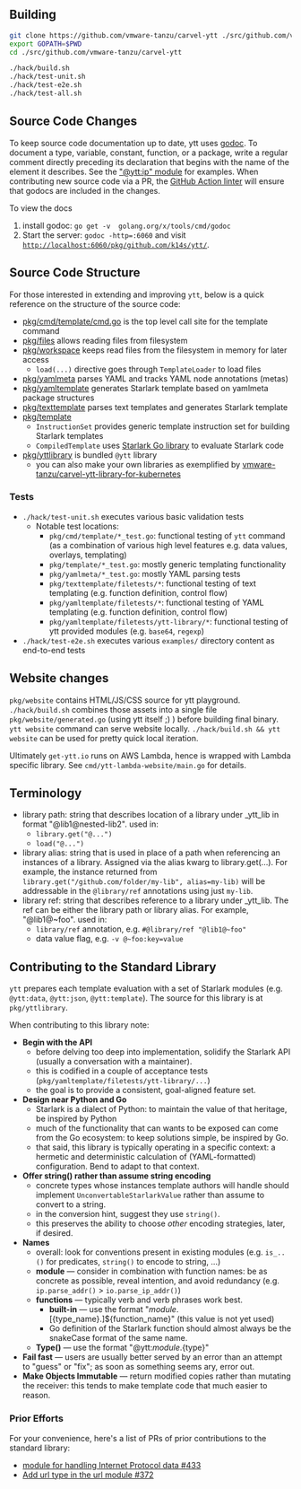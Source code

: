 ## Building

```bash
git clone https://github.com/vmware-tanzu/carvel-ytt ./src/github.com/vmware-tanzu/carvel-ytt
export GOPATH=$PWD
cd ./src/github.com/vmware-tanzu/carvel-ytt

./hack/build.sh
./hack/test-unit.sh
./hack/test-e2e.sh
./hack/test-all.sh
```

## Source Code Changes
To keep source code documentation up to date, ytt uses [godoc](https://go.dev/blog/godoc). To document a type, variable, constant, function, or a package, write a regular comment directly preceding its declaration that begins with the name of the element it describes. See the ["@ytt:ip" module](https://github.com/vmware-tanzu/carvel-ytt/blob/develop/pkg/yttlibrary/ip.go) for examples. When contributing new source code via a PR, the [GitHub Action linter](https://github.com/vmware-tanzu/carvel-ytt/blob/develop/.github/workflows/golangci-lint.yml) will ensure that godocs are included in the changes.

To view the docs
  1. install godoc: `go get -v  golang.org/x/tools/cmd/godoc`
  1. Start the server: `godoc -http=:6060` and visit [`http://localhost:6060/pkg/github.com/k14s/ytt/`](http://localhost:6060/pkg/github.com/k14s/ytt/).
  
## Source Code Structure

For those interested in extending and improving `ytt`, below is a quick reference on the structure of the source code:

- [pkg/cmd/template/cmd.go](https://github.com/vmware-tanzu/carvel-ytt/blob/develop/pkg/cmd/template/cmd.go#L95) is the top level call site for the template command
- [pkg/files](https://github.com/vmware-tanzu/carvel-ytt/tree/develop/pkg/files) allows reading files from filesystem
- [pkg/workspace](https://github.com/vmware-tanzu/carvel-ytt/tree/develop/pkg/workspace) keeps read files from the filesystem in memory for later access
  - `load(...)` directive goes through `TemplateLoader` to load files
- [pkg/yamlmeta](https://github.com/vmware-tanzu/carvel-ytt/tree/develop/pkg/yamlmeta) parses YAML and tracks YAML node annotations (metas)
- [pkg/yamltemplate](https://github.com/vmware-tanzu/carvel-ytt/tree/develop/pkg/yamltemplate) generates Starlark template based on yamlmeta package structures
- [pkg/texttemplate](https://github.com/vmware-tanzu/carvel-ytt/tree/develop/pkg/texttemplate) parses text templates and generates Starlark template
- [pkg/template](https://github.com/vmware-tanzu/carvel-ytt/tree/develop/pkg/template)
  - `InstructionSet` provides generic template instruction set for building Starlark templates
  - `CompiledTemplate` uses [Starlark Go library](https://github.com/google/starlark-go) to evaluate Starlark code
- [pkg/yttlibrary](https://github.com/vmware-tanzu/carvel-ytt/tree/develop/pkg/yttlibrary) is bundled `@ytt` library
  - you can also make your own libraries as exemplified by [vmware-tanzu/carvel-ytt-library-for-kubernetes](https://github.com/vmware-tanzu/carvel-ytt-library-for-kubernetes)

### Tests

- `./hack/test-unit.sh` executes various basic validation tests
  - Notable test locations:
    - `pkg/cmd/template/*_test.go`: functional testing of `ytt` command (as a combination of various high level features e.g. data values, overlays, templating)
    - `pkg/template/*_test.go`: mostly generic templating functionality
    - `pkg/yamlmeta/*_test.go`: mostly YAML parsing tests
    - `pkg/texttemplate/filetests/*`: functional testing of text templating (e.g. function definition, control flow)
    - `pkg/yamltemplate/filetests/*`: functional testing of YAML templating (e.g. function definition, control flow)
    - `pkg/yamltemplate/filetests/ytt-library/*`: functional testing of ytt provided modules (e.g. `base64`, `regexp`)
- `./hack/test-e2e.sh` executes various `examples/` directory content as end-to-end tests

## Website changes

`pkg/website` contains HTML/JS/CSS source for ytt playground. `./hack/build.sh` combines those assets into a single file `pkg/website/generated.go` (using ytt itself ;) ) before building final binary. `ytt website` command can serve website locally. `./hack/build.sh && ytt website` can be used for pretty quick local iteration.

Ultimately `get-ytt.io` runs on AWS Lambda, hence is wrapped with Lambda specific library. See `cmd/ytt-lambda-website/main.go` for details.

## Terminology

- library path: string that describes location of a library under _ytt_lib in format "@lib1@nested-lib2". used in:
  - `library.get("@...")`
  - `load("@...")`
- library alias: string that is used in place of a path when referencing an instances of a library. Assigned via the alias kwarg to library.get(...). For example, the instance returned from `library.get("/github.com/folder/my-lib", alias=my-lib)` will be addressable in the `@library/ref` annotations using just `my-lib`.
- library ref: string that describes  reference to a library under _ytt_lib. The ref can be either the library path or library alias. For example, "@lib1@~foo". used in:
  - `library/ref` annotation, e.g. `#@library/ref "@lib1@~foo"`
  - data value flag, e.g. `-v @~foo:key=value`

## Contributing to the Standard Library

`ytt` prepares each template evaluation with a set of Starlark modules (e.g. `@ytt:data`, `@ytt:json`, `@ytt:template`).
The source for this library is at `pkg/yttlibrary`.

When contributing to this library note:

- **Begin with the API**
  - before delving too deep into implementation, solidify the Starlark API (usually a conversation with a maintainer).
  - this is codified in a couple of acceptance tests (`pkg/yamltemplate/filetests/ytt-library/...`)
  - the goal is to provide a consistent, goal-aligned feature set.
- **Design near Python and Go**
  - Starlark is a dialect of Python: to maintain the value of that heritage, be inspired by Python
  - much of the functionality that can wants to be exposed can come from the Go ecosystem: to keep solutions simple, be inspired by Go.
  - that said, this library is typically operating in a specific context: a hermetic and deterministic calculation of (YAML-formatted) configuration. Bend to adapt to that context.
- **Offer string() rather than assume string encoding**
  - concrete types whose instances template authors will handle should implement `UnconvertableStarlarkValue` rather than assume to convert to a string. 
  - in the conversion hint, suggest they use `string()`.
  - this preserves the ability to choose _other_ encoding strategies, later, if desired.
- **Names**
  - overall: look for conventions present in existing modules (e.g. `is_..()` for predicates,  `string()` to encode to string, ...)
  - **module** — consider in combination with function names: be as concrete as possible, reveal intention, and avoid redundancy (e.g. `ip.parse_addr()` > `io.parse_ip_addr()`) 
  - **functions** — typically verb and verb phrases work best.
    - **built-in** — use the format "${module}.[${type_name}.]${function_name}" (this value is not yet used)
    - Go definition of the Starlark function should almost always be the snakeCase format of the same name.
  - **Type()** — use the format "@ytt:${module}.${type}"
- **Fail fast** — users are usually better served by an error than an attempt to "guess" or "fix"; as soon as something seems ary, error out.
- **Make Objects Immutable** — return modified copies rather than mutating the receiver: this tends to make template code that much easier to reason.

### Prior Efforts

For your convenience, here's a list of PRs of prior contributions to the standard library:
- [module for handling Internet Protocol data #433](https://github.com/vmware-tanzu/carvel-ytt/pull/433)
- [Add url type in the url module #372](https://github.com/vmware-tanzu/carvel-ytt/pull/372)
